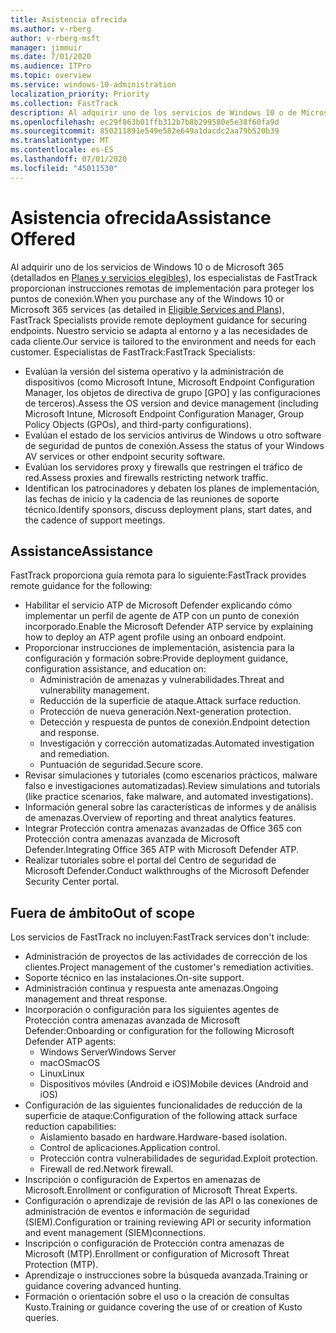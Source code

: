 ```yaml
---
title: Asistencia ofrecida
ms.author: v-rberg
author: v-rberg-msft
manager: jimmuir
ms.date: 7/01/2020
ms.audience: ITPro
ms.topic: overview
ms.service: windows-10-administration
localization_priority: Priority
ms.collection: FastTrack
description: Al adquirir uno de los servicios de Windows 10 o de Microsoft 365, los especialistas de FastTrack proporcionan instrucciones remotas de implementación para proteger los puntos de conexión. Nuestro servicio se adapta al entorno y a las necesidades de cada cliente.
ms.openlocfilehash: ec29f863b01ffb312b7b8b299580e5e38f60fa9d
ms.sourcegitcommit: 850211891e549e582e649a1dacdc2aa79b520b39
ms.translationtype: MT
ms.contentlocale: es-ES
ms.lasthandoff: 07/01/2020
ms.locfileid: "45011530"
---
```

# <a name="assistance-offered"></a><span data-ttu-id="1381b-104">Asistencia ofrecida</span><span class="sxs-lookup"><span data-stu-id="1381b-104">Assistance Offered</span></span>  

<span data-ttu-id="1381b-105">Al adquirir uno de los servicios de Windows 10 o de Microsoft 365 (detallados en [Planes y servicios elegibles](M365-eligible-services-and-plans.md)), los especialistas de FastTrack proporcionan instrucciones remotas de implementación para proteger los puntos de conexión.</span><span class="sxs-lookup"><span data-stu-id="1381b-105">When you purchase any of the Windows 10 or Microsoft 365 services (as detailed in [Eligible Services and Plans](M365-eligible-services-and-plans.md)), FastTrack Specialists provide remote deployment guidance for securing endpoints.</span></span> <span data-ttu-id="1381b-106">Nuestro servicio se adapta al entorno y a las necesidades de cada cliente.</span><span class="sxs-lookup"><span data-stu-id="1381b-106">Our service is tailored to the environment and needs for each customer.</span></span> <span data-ttu-id="1381b-107">Especialistas de FastTrack:</span><span class="sxs-lookup"><span data-stu-id="1381b-107">FastTrack Specialists:</span></span>
- <span data-ttu-id="1381b-108">Evalúan la versión del sistema operativo y la administración de dispositivos (como Microsoft Intune, Microsoft Endpoint Configuration Manager, los objetos de directiva de grupo [GPO] y las configuraciones de terceros).</span><span class="sxs-lookup"><span data-stu-id="1381b-108">Assess the OS version and device management (including Microsoft Intune, Microsoft Endpoint Configuration Manager, Group Policy Objects (GPOs), and third-party configurations).</span></span>
- <span data-ttu-id="1381b-109">Evalúan el estado de los servicios antivirus de Windows u otro software de seguridad de puntos de conexión.</span><span class="sxs-lookup"><span data-stu-id="1381b-109">Assess the status of your Windows AV services or other endpoint security software.</span></span>
- <span data-ttu-id="1381b-110">Evalúan los servidores proxy y firewalls que restringen el tráfico de red.</span><span class="sxs-lookup"><span data-stu-id="1381b-110">Assess proxies and firewalls restricting network traffic.</span></span>
- <span data-ttu-id="1381b-111">Identifican los patrocinadores y debaten los planes de implementación, las fechas de inicio y la cadencia de las reuniones de soporte técnico.</span><span class="sxs-lookup"><span data-stu-id="1381b-111">Identify sponsors, discuss deployment plans, start dates, and the cadence of support meetings.</span></span>

## <a name="assistance"></a><span data-ttu-id="1381b-112">Assistance</span><span class="sxs-lookup"><span data-stu-id="1381b-112">Assistance</span></span>

<span data-ttu-id="1381b-113">FastTrack proporciona guía remota para lo siguiente:</span><span class="sxs-lookup"><span data-stu-id="1381b-113">FastTrack provides remote guidance for the following:</span></span>
- <span data-ttu-id="1381b-114">Habilitar el servicio ATP de Microsoft Defender explicando cómo implementar un perfil de agente de ATP con un punto de conexión incorporado.</span><span class="sxs-lookup"><span data-stu-id="1381b-114">Enable the Microsoft Defender ATP service by explaining how to deploy an ATP agent profile using an onboard endpoint.</span></span>
- <span data-ttu-id="1381b-115">Proporcionar instrucciones de implementación, asistencia para la configuración y formación sobre:</span><span class="sxs-lookup"><span data-stu-id="1381b-115">Provide deployment guidance, configuration assistance, and education on:</span></span>
    - <span data-ttu-id="1381b-116">Administración de amenazas y vulnerabilidades.</span><span class="sxs-lookup"><span data-stu-id="1381b-116">Threat and vulnerability management.</span></span>
    - <span data-ttu-id="1381b-117">Reducción de la superficie de ataque.</span><span class="sxs-lookup"><span data-stu-id="1381b-117">Attack surface reduction.</span></span>
    - <span data-ttu-id="1381b-118">Protección de nueva generación.</span><span class="sxs-lookup"><span data-stu-id="1381b-118">Next-generation protection.</span></span>
    - <span data-ttu-id="1381b-119">Detección y respuesta de puntos de conexión.</span><span class="sxs-lookup"><span data-stu-id="1381b-119">Endpoint detection and response.</span></span>
    - <span data-ttu-id="1381b-120">Investigación y corrección automatizadas.</span><span class="sxs-lookup"><span data-stu-id="1381b-120">Automated investigation and remediation.</span></span>
    - <span data-ttu-id="1381b-121">Puntuación de seguridad.</span><span class="sxs-lookup"><span data-stu-id="1381b-121">Secure score.</span></span>
- <span data-ttu-id="1381b-122">Revisar simulaciones y tutoriales (como escenarios prácticos, malware falso e investigaciones automatizadas).</span><span class="sxs-lookup"><span data-stu-id="1381b-122">Review simulations and tutorials (like practice scenarios, fake malware, and automated investigations).</span></span>
- <span data-ttu-id="1381b-123">Información general sobre las características de informes y de análisis de amenazas.</span><span class="sxs-lookup"><span data-stu-id="1381b-123">Overview of reporting and threat analytics features.</span></span>
- <span data-ttu-id="1381b-124">Integrar Protección contra amenazas avanzadas de Office 365 con Protección contra amenazas avanzada de Microsoft Defender.</span><span class="sxs-lookup"><span data-stu-id="1381b-124">Integrating Office 365 ATP with Microsoft Defender ATP.</span></span>
- <span data-ttu-id="1381b-125">Realizar tutoriales sobre el portal del Centro de seguridad de Microsoft Defender.</span><span class="sxs-lookup"><span data-stu-id="1381b-125">Conduct walkthroughs of the Microsoft Defender Security Center portal.</span></span>

## <a name="out-of-scope"></a><span data-ttu-id="1381b-126">Fuera de ámbito</span><span class="sxs-lookup"><span data-stu-id="1381b-126">Out of scope</span></span>

<span data-ttu-id="1381b-127">Los servicios de FastTrack no incluyen:</span><span class="sxs-lookup"><span data-stu-id="1381b-127">FastTrack services don't include:</span></span>
- <span data-ttu-id="1381b-128">Administración de proyectos de las actividades de corrección de los clientes.</span><span class="sxs-lookup"><span data-stu-id="1381b-128">Project management of the customer's remediation activities.</span></span>
- <span data-ttu-id="1381b-129">Soporte técnico en las instalaciones.</span><span class="sxs-lookup"><span data-stu-id="1381b-129">On-site support.</span></span>
- <span data-ttu-id="1381b-130">Administración continua y respuesta ante amenazas.</span><span class="sxs-lookup"><span data-stu-id="1381b-130">Ongoing management and threat response.</span></span>
- <span data-ttu-id="1381b-131">Incorporación o configuración para los siguientes agentes de Protección contra amenazas avanzada de Microsoft Defender:</span><span class="sxs-lookup"><span data-stu-id="1381b-131">Onboarding or configuration for the following Microsoft Defender ATP agents:</span></span>
   - <span data-ttu-id="1381b-132">Windows Server</span><span class="sxs-lookup"><span data-stu-id="1381b-132">Windows Server</span></span>
   - <span data-ttu-id="1381b-133">macOS</span><span class="sxs-lookup"><span data-stu-id="1381b-133">macOS</span></span>
   - <span data-ttu-id="1381b-134">Linux</span><span class="sxs-lookup"><span data-stu-id="1381b-134">Linux</span></span>
   - <span data-ttu-id="1381b-135">Dispositivos móviles (Android e iOS)</span><span class="sxs-lookup"><span data-stu-id="1381b-135">Mobile devices (Android and iOS)</span></span>
- <span data-ttu-id="1381b-136">Configuración de las siguientes funcionalidades de reducción de la superficie de ataque:</span><span class="sxs-lookup"><span data-stu-id="1381b-136">Configuration of the following attack surface reduction capabilities:</span></span>
    - <span data-ttu-id="1381b-137">Aislamiento basado en hardware.</span><span class="sxs-lookup"><span data-stu-id="1381b-137">Hardware-based isolation.</span></span>
    - <span data-ttu-id="1381b-138">Control de aplicaciones.</span><span class="sxs-lookup"><span data-stu-id="1381b-138">Application control.</span></span>
    - <span data-ttu-id="1381b-139">Protección contra vulnerabilidades de seguridad.</span><span class="sxs-lookup"><span data-stu-id="1381b-139">Exploit protection.</span></span>
    - <span data-ttu-id="1381b-140">Firewall de red.</span><span class="sxs-lookup"><span data-stu-id="1381b-140">Network firewall.</span></span>
- <span data-ttu-id="1381b-141">Inscripción o configuración de Expertos en amenazas de Microsoft.</span><span class="sxs-lookup"><span data-stu-id="1381b-141">Enrollment or configuration of Microsoft Threat Experts.</span></span>
- <span data-ttu-id="1381b-142">Configuración o aprendizaje de revisión de las API o las conexiones de administración de eventos e información de seguridad (SIEM).</span><span class="sxs-lookup"><span data-stu-id="1381b-142">Configuration or training reviewing API or security information and event management (SIEM)connections.</span></span>
- <span data-ttu-id="1381b-143">Inscripción o configuración de Protección contra amenazas de Microsoft (MTP).</span><span class="sxs-lookup"><span data-stu-id="1381b-143">Enrollment or configuration of Microsoft Threat Protection (MTP).</span></span>
- <span data-ttu-id="1381b-144">Aprendizaje o instrucciones sobre la búsqueda avanzada.</span><span class="sxs-lookup"><span data-stu-id="1381b-144">Training or guidance covering advanced hunting.</span></span>
- <span data-ttu-id="1381b-145">Formación o orientación sobre el uso o la creación de consultas Kusto.</span><span class="sxs-lookup"><span data-stu-id="1381b-145">Training or guidance covering the use of or creation of Kusto queries.</span></span>
